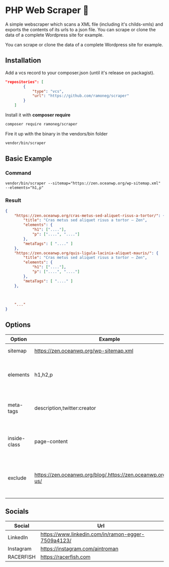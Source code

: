 
# PHP Web Scraper 📖

A simple webscraper which scans a XML file (including it's childs-xmls) and exports the contents of its urls to a json file. You can scrape or clone the data of a complete Wordpress site for example.

You can scrape or clone the data of a complete Wordpress site for example.

## Installation

Add a vcs record to your composer.json (until it's release on packagist).
```json
"repositories": [
        {
            "type": "vcs",
            "url": "https://github.com/ramoneg/scraper"
        }
    ]
```
Install it with **composer require**
```bash
composer require ramoneg/scraper
```
Fire it up with the binary in the vendors/bin folder
```bash
vendor/bin/scraper
```



## Basic Example
### Command
    vendor/bin/scraper --sitemap="https://zen.oceanwp.org/wp-sitemap.xml" --elements="h1,p"
### Result
```json
{
	"https://zen.oceanwp.org/cras-metus-sed-aliquet-risus-a-tortor/": {
		"title": "Cras metus sed aliquet risus a tortor – Zen",
		"elements": {
			"h1": ["...."],
			"p": ["....", "...."]
		},
		"metaTags": [ "...." ]
	},
	"https://zen.oceanwp.org/quis-ligula-lacinia-aliquet-mauris/": {
		"title": "Cras metus sed aliquet risus a tortor – Zen",
		"elements": {
			"h1": ["...."],
			"p": ["....", "...."]
		},
		"metaTags": [ "...." ]
	},
	
  
  
	"..."
}
```

## Options
| Option | Example | Explenation | Required |
|--|--|--|--|
| sitemap | https://zen.oceanwp.org/wp-sitemap.xml | the target sitemap file. | yes |
| elements | h1,h2,p | the elements which will be stored in the json file. | yes |
| meta-tags | description,twitter:creator | the meta fields which will be stored in the json file. | no |
| inside-class | page-content | only fetch elements from withing this class | no |
| exclude | https://zen.oceanwp.org/blog/,https://zen.oceanwp.org/about-us/ | exclude urls from scraping (**adds wildcard at the end!**). | no |


## Socials
| Social | Url
|--|--|
| LinkedIn | https://www.linkedin.com/in/ramon-egger-7509a4123/
| Instagram | https://instagram.com/aintroman
| RACERFISH | https://racerfish.com
